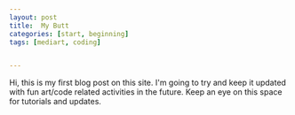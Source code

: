```yaml
---
layout: post
title:  My Butt
categories: [start, beginning]
tags: [mediart, coding]


---
```


Hi, this is my first blog post on this site. I'm going to try and keep it updated with fun art/code related activities in the future. Keep an eye on this space for tutorials and updates. 

